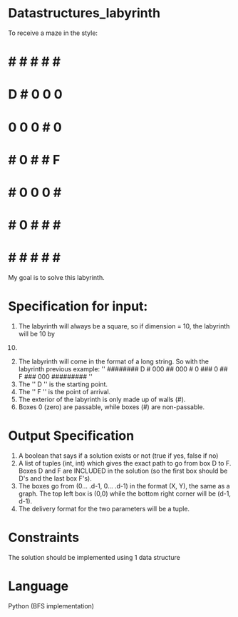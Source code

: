 # Datastructures_labyrinth
To receive a maze in the style: 
# # # # # # #
# D # 0 0 0 #
# 0 0 0 # 0 #
# # 0 # # F #
# # 0 0 0 # #
# # 0 # # # #
# # # # # # #
My goal is to solve this labyrinth.

# Specification for input:
1) The labyrinth will always be a square, so if dimension = 10, the labyrinth will be 10 by
10.
2) The labyrinth will come in the format of a long string. So with the labyrinth
previous example: '' ######## D # 000 ## 000 # 0 ### 0 ## F ### 000 ######### ''
3) The '' D '' is the starting point.
4) The '' F '' is the point of arrival.
5) The exterior of the labyrinth is only made up of walls (#).
6) Boxes 0 (zero) are passable, while boxes (#) are non-passable.

# Output Specification
1) A boolean that says if a solution exists or not (true if yes, false if no)
2) A list of tuples (int, int) which gives the exact path to go from box D to
F. Boxes D and F are INCLUDED in the solution (so the first box should be D's
and the last box F's).
3) The boxes go from (0… .d-1, 0… .d-1) in the format (X, Y), the same as a
graph.
The top left box is (0,0) while the bottom right corner will be
(d-1, d-1).
4) The delivery format for the two parameters will be
a tuple.

# Constraints
The solution should be implemented using 1 data structure

# Language 
Python (BFS implementation)
